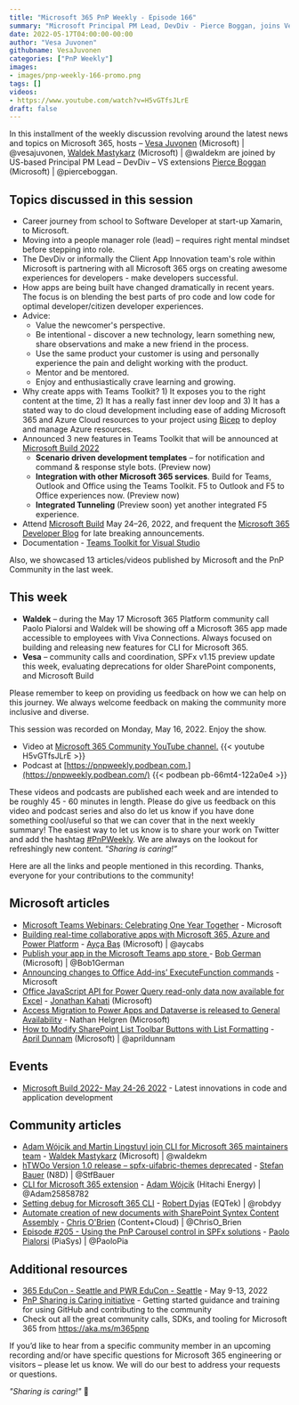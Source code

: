 ```yaml
---
title: "Microsoft 365 PnP Weekly - Episode 166"
summary: "Microsoft Principal PM Lead, DevDiv - Pierce Boggan, joins Vesa Juvonen and Waldek Mastykarz to discuss career journey, people management, optimizing developer experiences, creating apps with Teams Toolkit, 3 new Teams Toolkit features, plus articles/videos from Microsoft and Community."
date: 2022-05-17T04:00:00-00:00
author: "Vesa Juvonen"
githubname: VesaJuvonen
categories: ["PnP Weekly"]
images:
- images/pnp-weekly-166-promo.png
tags: []
videos:
- https://www.youtube.com/watch?v=H5vGTfsJLrE
draft: false
---
```


In this installment of the weekly discussion revolving around the latest news and topics on Microsoft 365, hosts – [Vesa Juvonen](https://twitter.com/vesajuvonen) (Microsoft) \| @vesajuvonen, [Waldek Mastykarz](https://twitter.com/waldekm) (Microsoft) \| @waldekm are joined by US-based Principal PM Lead – DevDiv – VS extensions [Pierce Boggan](https://twitter.com/pierceboggan) (Microsoft) \| @pierceboggan.

## Topics discussed in this session

* Career journey from school to Software Developer at start-up Xamarin, to Microsoft.
* Moving into a people manager role (lead) – requires right mental mindset before stepping into role.
* The DevDiv or informally the Client App Innovation team's role within Microsoft is partnering with all Microsoft 365 orgs on creating awesome experiences for developers - make developers successful.
* How apps are being built have changed dramatically in recent years. The focus is on blending the best parts of pro code and low code for optimal developer/citizen developer experiences.
* Advice:
    * Value the newcomer's perspective.
    * Be intentional - discover a new technology, learn something new, share observations and make a new friend in the process.
    * Use the same product your customer is using and personally experience the pain and delight working with the product.
    * Mentor and be mentored.
    * Enjoy and enthusiastically crave learning and growing.
* Why create apps with Teams Toolkit? 1) It exposes you to the right content at the time, 2) It has a really fast inner dev loop and 3) It has a stated way to do cloud development including ease of adding Microsoft 365 and Azure Cloud resources to your project using [Bicep](https://learn.microsoft.com/azure/azure-resource-manager/bicep/overview?tabs=bicep) to deploy and manage Azure resources.
* Announced 3 new features in Teams Toolkit that will be announced at [Microsoft Build 2022](https://aka.ms/build)
    * **Scenario driven development templates** – for notification and command & response style bots. (Preview now)
    * **Integration with other Microsoft 365 services**. Build for Teams, Outlook and Office using the Teams Toolkit. F5 to Outlook and F5 to Office experiences now. (Preview now)
    * **Integrated Tunneling** (Preview soon) yet another integrated F5 experience.
* Attend [Microsoft Build](https://aka.ms/build) May 24–26, 2022, and frequent the [Microsoft 365 Developer Blog](https://aka.ms/m365dev/blog) for late breaking announcements.
* Documentation - [Teams Toolkit for Visual Studio](https://learn.microsoft.com/microsoftteams/platform/toolkit/visual-studio-overview)

Also, we showcased 13 articles/videos published by Microsoft and the PnP Community in the last week.

## This week

* **Waldek** – during the May 17 Microsoft 365 Platform community call Paolo Pialorsi and Waldek will be showing off a Microsoft 365 app made accessible to employees with Viva Connections. Always focused on building and releasing new features for CLI for Microsoft 365.
* **Vesa** – community calls and coordination, SPFx v1.15 preview update this week, evaluating deprecations for older SharePoint components, and Microsoft Build

Please remember to keep on providing us feedback on how we can help on this journey. We always welcome feedback on making the community more inclusive and diverse.

This session was recorded on Monday, May 16, 2022. Enjoy the show.

*   Video at [Microsoft 365 Community YouTube channel.](https://aka.ms/m365pnp-videos)
    {{< youtube H5vGTfsJLrE >}}
*   Podcast at [https://pnpweekly.podbean.com.](https://pnpweekly.podbean.com/)
    {{< podbean pb-66mt4-122a0e4 >}}

These videos and podcasts are published each week and are intended to be roughly 45 - 60 minutes in length.  Please do give us feedback on this video and podcast series and also do let us know if you have done something cool/useful so that we can cover that in the next weekly summary! The easiest way to let us know is to share your work on Twitter and add the hashtag [#PnPWeekly](https://twitter.com/search?q=%23pnpweekly). We are always on the lookout for refreshingly new content. “_Sharing is caring!”_

Here are all the links and people mentioned in this recording. Thanks, everyone for your contributions to the community!

## Microsoft articles

* [Microsoft Teams Webinars: Celebrating One Year Together](https://techcommunity.microsoft.com/t5/microsoft-teams-blog/microsoft-teams-webinars-celebrating-one-year-together/ba-p/3334292) - Microsoft
* [Building real-time collaborative apps with Microsoft 365, Azure and Power Platform](https://devblogs.microsoft.com/microsoft365dev/building-real-time-collaborative-apps-with-microsoft-365-azure-and-power-platform/) - [Ayça Baş](https://twitter.com/aycabs) (Microsoft) | @aycabs
* [Publish your app in the Microsoft Teams app store ](https://devblogs.microsoft.com/microsoft365dev/publish-your-app-in-the-microsoft-teams-app-store/) - [Bob German](https://twitter.com/Bob1German) (Microsoft) | @Bob1German
* [Announcing changes to Office Add-ins’ ExecuteFunction commands](https://devblogs.microsoft.com/microsoft365dev/announcing-changes-to-office-add-ins-executefunction-commands/) - Microsoft
* [Office JavaScript API for Power Query read-only data now available for Excel](https://devblogs.microsoft.com/microsoft365dev/office-javascript-api-for-power-query-read-only-data-now-available-for-excel/) - [Jonathan Kahati](https://www.linkedin.com/in/yonijk/) (Microsoft)
* [Access Migration to Power Apps and Dataverse is released to General Availability](https://powerapps.microsoft.com/blog/access-migration-to-power-apps-and-dataverse-is-released-to-general-availability/) - Nathan Helgren (Microsoft)
* [How to Modify SharePoint List Toolbar Buttons with List Formatting](https://www.youtube.com/watch?v=sZYZnJGQgcI) - [April Dunnam](https://twitter.com/aprildunnam) (Microsoft) | @aprildunnam


## Events

* [Microsoft Build 2022- May 24-26 2022](https://mybuild.microsoft.com) - Latest innovations in code and application development


## Community articles

* [Adam Wójcik and Martin Lingstuyl join CLI for Microsoft 365 maintainers team](https://pnp.github.io/blog/cli-for-microsoft-365/new-maintainers-2022/) - [Waldek Mastykarz](https://twitter.com/waldekm) (Microsoft) | @waldekm
* [hTWOo Version 1.0 release – spfx-uifabric-themes deprecated](https://n8d.at/htwoo-version-1-0-release-spfx-uifabric-themes-deprecated) - [Stefan Bauer](https://twitter.com/StfBauer) (N8D) | @StfBauer
* [CLI for Microsoft 365 extension](https://marketplace.visualstudio.com/items?itemName=adamwojcikit.cli-for-microsoft-365-extension) - [Adam Wójcik](https://twitter.com/Adam25858782) (Hitachi Energy) | @Adam25858782
* [Setting debug for Microsoft 365 CLI](https://robdy.io/debugging-cli-microsoft365/) - [Robert Dyjas](https://twitter.com/robdyy) (EQTek) | @robdyy
* [Automate creation of new documents with SharePoint Syntex Content Assembly](https://www.sharepointnutsandbolts.com/2022/05/Syntex-Content-Assembly.html) - [Chris O'Brien](https://twitter.com/ChrisO_Brien) (Content+Cloud) | @ChrisO_Brien
* [Episode #205 - Using the PnP Carousel control in SPFx solutions](https://www.youtube.com/watch?v=Obt_bfe9qww)  - [Paolo Pialorsi](https://twitter.com/PaoloPia) (PiaSys) | @PaoloPia

## Additional resources

* [365 EduCon - Seattle and PWR EduCon - Seattle](https://techcommunity.microsoft.com/t5/microsoft-sharepoint-blog/two-conferences-in-one-365-educon-amp-pwr-educon-seattle-wa/ba-p/3285243) - May 9-13, 2022
* [PnP Sharing is Caring initiative](https://aka.ms/sharing-is-caring) - Getting started guidance and training for using GitHub and contributing to the community
* Check out all the great community calls, SDKs, and tooling for Microsoft 365 from <https://aka.ms/m365pnp>

If you’d like to hear from a specific community member in an upcoming recording and/or have specific questions for Microsoft 365 engineering or visitors – please let us know. We will do our best to address your requests or questions.

_"Sharing is caring!"_ 🧡
